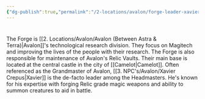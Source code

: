 ```yaml
---
{"dg-publish":true,"permalink":"/2-locations/avalon/forge-leader-xavier-crepus/"}
---
```


# 
The Forge is [[2. Locations/Avalon/Avalon (Between Astra & Terra)\|Avalon]]'s technological research division. They focus on Magitech and improving the lives of the people with their research. The Forge is also responsible for maintenance of Avalon's Relic Vaults. Their main base is located at the central castle in the city of [[Camelot\|Camelot]]. Often referenced as the Grandmaster of Avalon, [[3. NPC's/Avalon/Xavier Crepus\|Xavier]] is the de-facto leader among the Headmasters. He's known for his expertise with forging Relic grade magic weapons and ability to summon creatures to aid in battle.
